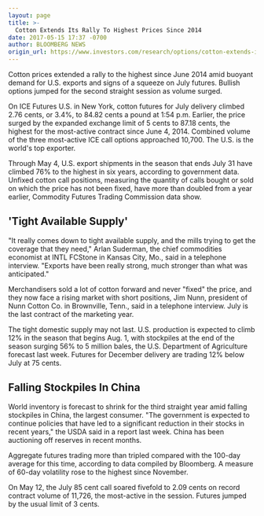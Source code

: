 ```yaml
---
layout: page
title: >-
  Cotton Extends Its Rally To Highest Prices Since 2014
date: 2017-05-15 17:37 -0700
author: BLOOMBERG NEWS
origin_url: https://www.investors.com/research/options/cotton-extends-its-rally-to-highest-prices-since-2014/
---
```





Cotton prices extended a rally to the highest since June 2014 amid buoyant demand for U.S. exports and signs of a squeeze on July futures. Bullish options jumped for the second straight session as volume surged.


On ICE Futures U.S. in New York, cotton futures for July delivery climbed 2.76 cents, or 3.4%, to 84.82 cents a pound at 1:54 p.m. Earlier, the price surged by the expanded exchange limit of 5 cents to 87.18 cents, the highest for the most-active contract since June 4, 2014. Combined volume of the three most-active ICE call options approached 10,700. The U.S. is the world's top exporter.


Through May 4, U.S. export shipments in the season that ends July 31 have climbed 76% to the highest in six years, according to government data. Unfixed cotton call positions, measuring the quantity of calls bought or sold on which the price has not been fixed, have more than doubled from a year earlier, Commodity Futures Trading Commission data show.


'Tight Available Supply'
------------------------


"It really comes down to tight available supply, and the mills trying to get the coverage that they need," Arlan Suderman, the chief commodities economist at INTL FCStone in Kansas City, Mo., said in a telephone interview. "Exports have been really strong, much stronger than what was anticipated."


Merchandisers sold a lot of cotton forward and never "fixed" the price, and they now face a rising market with short positions, Jim Nunn, president of Nunn Cotton Co. in Brownville, Tenn., said in a telephone interview. July is the last contract of the marketing year.


The tight domestic supply may not last. U.S. production is expected to climb 12% in the season that begins Aug. 1, with stockpiles at the end of the season surging 56% to 5 million bales, the U.S. Department of Agriculture forecast last week. Futures for December delivery are trading 12% below July at 75 cents.


Falling Stockpiles In China
---------------------------


World inventory is forecast to shrink for the third straight year amid falling stockpiles in China, the largest consumer. "The government is expected to continue policies that have led to a significant reduction in their stocks in recent years," the USDA said in a report last week. China has been auctioning off reserves in recent months.


Aggregate futures trading more than tripled compared with the 100-day average for this time, according to data compiled by Bloomberg. A measure of 60-day volatility rose to the highest since November.


On May 12, the July 85 cent call soared fivefold to 2.09 cents on record contract volume of 11,726, the most-active in the session. Futures jumped by the usual limit of 3 cents.





